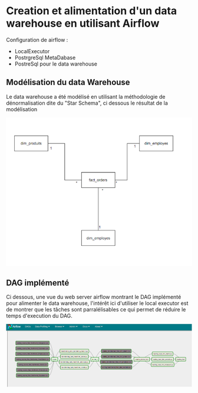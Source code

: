 # Creation et alimentation d'un data warehouse en utilisant Airflow 
Configuration de airflow : 
- LocalExecutor
- PostrgreSql MetaDabase
- PostreSql pour le data warehouse

## Modélisation du data Warehouse
Le data warehouse a été modélisé en utilisant la méthodologie de dénormalisation dite du "Star Schema", ci dessous le résultat de la modélisation

![alt](dw_schema.PNG)


## DAG implémenté

Ci dessous, une vue du web server airflow montrant le DAG implémenté pour alimenter le data warehouse, l'intérêt ici d'utiliser le local executor est de montrer que les tâches sont parralélisables ce qui permet de réduire le temps d'execution du DAG.

![alt](airflow.PNG)
